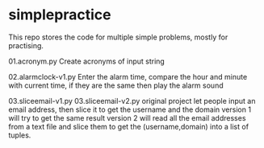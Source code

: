 # simplepractice
This repo stores the code for multiple simple problems, mostly for practising.

01.acronym.py
Create acronyms of input string

02.alarmclock-v1.py
Enter the alarm time, compare the hour and minute with current time, if they are the same then play the alarm sound


03.sliceemail-v1.py
03.sliceemail-v2.py
original project let people input an email address, then slice it to get the username and the domain
version 1 will try to get the same result
version 2 will read all the email addresses from a text file and slice them to get the (username,domain) into a list of tuples.